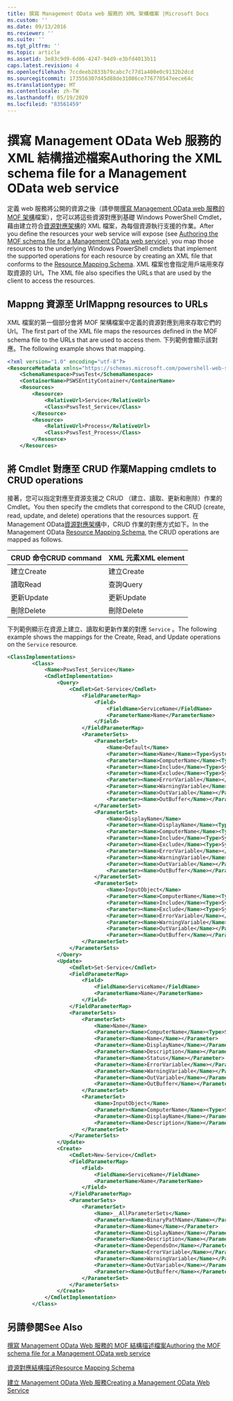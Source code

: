 ```yaml
---
title: 撰寫 Management OData web 服務的 XML 架構檔案 |Microsoft Docs
ms.custom: ''
ms.date: 09/13/2016
ms.reviewer: ''
ms.suite: ''
ms.tgt_pltfrm: ''
ms.topic: article
ms.assetid: 3e83c9d9-6d06-4247-94d9-e3bfd4013b11
caps.latest.revision: 4
ms.openlocfilehash: 7ccdeeb2833b79cabc7c77d1a400e0c9132b2dcd
ms.sourcegitcommit: 173556307d45d88de31086ce776770547eece64c
ms.translationtype: MT
ms.contentlocale: zh-TW
ms.lasthandoff: 05/19/2020
ms.locfileid: "83561459"
---
```

# <a name="authoring-the-xml-schema-file-for-a-management-odata-web-service"></a><span data-ttu-id="ce924-102">撰寫 Management OData Web 服務的 XML 結構描述檔案</span><span class="sxs-lookup"><span data-stu-id="ce924-102">Authoring the XML schema file for a Management OData web service</span></span>

<span data-ttu-id="ce924-103">定義 web 服務將公開的資源之後（請參閱[撰寫 Management OData web 服務的 MOF 架構](./authoring-the-mof-schema-file-for-a-management-odata-web-service.md)檔案），您可以將這些資源對應到基礎 Windows PowerShell Cmdlet，藉由建立符合[資源對應架構](./resource-mapping-schema.md)的 XML 檔案，為每個資源執行支援的作業。</span><span class="sxs-lookup"><span data-stu-id="ce924-103">After you define the resources your web service will expose (see [Authoring the MOF schema file for a Management OData web service](./authoring-the-mof-schema-file-for-a-management-odata-web-service.md)), you map those resources to the underlying Windows PowerShell cmdlets that implement the supported operations for each resource by creating an XML file that conforms to the [Resource Mapping Schema](./resource-mapping-schema.md).</span></span> <span data-ttu-id="ce924-104">XML 檔案也會指定用戶端用來存取資源的 Url。</span><span class="sxs-lookup"><span data-stu-id="ce924-104">The XML file also specifies the URLs that are used by the client to access the resources.</span></span>

## <a name="mappng-resources-to-urls"></a><span data-ttu-id="ce924-105">Mappng 資源至 Url</span><span class="sxs-lookup"><span data-stu-id="ce924-105">Mappng resources to URLs</span></span>

<span data-ttu-id="ce924-106">XML 檔案的第一個部分會將 MOF 架構檔案中定義的資源對應到用來存取它們的 Url。</span><span class="sxs-lookup"><span data-stu-id="ce924-106">The first part of the XML file maps the resources defined in the MOF schema file to the URLs that are used to access them.</span></span> <span data-ttu-id="ce924-107">下列範例會顯示該對應。</span><span class="sxs-lookup"><span data-stu-id="ce924-107">The following example shows that mapping.</span></span>

```xml
<?xml version="1.0" encoding="utf-8"?>
<ResourceMetadata xmlns="https://schemas.microsoft.com/powershell-web-services/2010/09">
    <SchemaNamespace>PswsTest</SchemaNamespace>
    <ContainerName>PSWSEntityContainer</ContainerName>
    <Resources>
        <Resource>
            <RelativeUrl>Service</RelativeUrl>
            <Class>PswsTest_Service</Class>
        </Resource>
        <Resource>
            <RelativeUrl>Process</RelativeUrl>
            <Class>PswsTest_Process</Class>
        </Resource>
    </Resources>
```

## <a name="mapping-cmdlets-to-crud-operations"></a><span data-ttu-id="ce924-108">將 Cmdlet 對應至 CRUD 作業</span><span class="sxs-lookup"><span data-stu-id="ce924-108">Mapping cmdlets to CRUD operations</span></span>

<span data-ttu-id="ce924-109">接著，您可以指定對應至資源支援之 CRUD （建立、讀取、更新和刪除）作業的 Cmdlet。</span><span class="sxs-lookup"><span data-stu-id="ce924-109">You then specify the cmdlets that correspond to the CRUD (create, read, update, and delete) operations that the resources support.</span></span> <span data-ttu-id="ce924-110">在 Management OData[資源對應架構](./resource-mapping-schema.md)中，CRUD 作業的對應方式如下。</span><span class="sxs-lookup"><span data-stu-id="ce924-110">In the Management OData [Resource Mapping Schema](./resource-mapping-schema.md), the CRUD operations are mapped as follows.</span></span>

|<span data-ttu-id="ce924-111">CRUD 命令</span><span class="sxs-lookup"><span data-stu-id="ce924-111">CRUD command</span></span>|<span data-ttu-id="ce924-112">XML 元素</span><span class="sxs-lookup"><span data-stu-id="ce924-112">XML element</span></span>|
|------------------|-----------------|
|<span data-ttu-id="ce924-113">建立</span><span class="sxs-lookup"><span data-stu-id="ce924-113">Create</span></span>|<span data-ttu-id="ce924-114">建立</span><span class="sxs-lookup"><span data-stu-id="ce924-114">Create</span></span>|
|<span data-ttu-id="ce924-115">讀取</span><span class="sxs-lookup"><span data-stu-id="ce924-115">Read</span></span>|<span data-ttu-id="ce924-116">查詢</span><span class="sxs-lookup"><span data-stu-id="ce924-116">Query</span></span>|
|<span data-ttu-id="ce924-117">更新</span><span class="sxs-lookup"><span data-stu-id="ce924-117">Update</span></span>|<span data-ttu-id="ce924-118">更新</span><span class="sxs-lookup"><span data-stu-id="ce924-118">Update</span></span>|
|<span data-ttu-id="ce924-119">刪除</span><span class="sxs-lookup"><span data-stu-id="ce924-119">Delete</span></span>|<span data-ttu-id="ce924-120">刪除</span><span class="sxs-lookup"><span data-stu-id="ce924-120">Delete</span></span>|

<span data-ttu-id="ce924-121">下列範例顯示在資源上建立、讀取和更新作業的對應 `Service` 。</span><span class="sxs-lookup"><span data-stu-id="ce924-121">The following example shows the mappings for the Create, Read, and Update operations on the `Service` resource.</span></span>

```xml
<ClassImplementations>
        <Class>
            <Name>PswsTest_Service</Name>
            <CmdletImplementation>
                <Query>
                    <Cmdlet>Get-Service</Cmdlet>
                        <FieldParameterMap>
                            <Field>
                                <FieldName>ServiceName</FieldName>
                                <ParameterName>Name</ParameterName>
                            </Field>
                        </FieldParameterMap>
                        <ParameterSets>
                            <ParameterSet>
                                <Name>Default</Name>
                                <Parameter><Name>Name</Name><Type>System.String[]</Type></Parameter>
                                <Parameter><Name>ComputerName</Name><Type>System.String[]</Type></Parameter>
                                <Parameter><Name>Include</Name><Type>System.String[]</Type></Parameter>
                                <Parameter><Name>Exclude</Name><Type>System.String[]</Type></Parameter>
                                <Parameter><Name>ErrorVariable</Name></Parameter>
                                <Parameter><Name>WarningVariable</Name></Parameter>
                                <Parameter><Name>OutVariable</Name></Parameter>
                                <Parameter><Name>OutBuffer</Name></Parameter>
                            </ParameterSet>
                            <ParameterSet>
                                <Name>DisplayName</Name>
                                <Parameter><Name>DisplayName</Name><Type>System.String[]</Type></Parameter>
                                <Parameter><Name>ComputerName</Name><Type>System.String[]</Type></Parameter>
                                <Parameter><Name>Include</Name><Type>System.String[]</Type></Parameter>
                                <Parameter><Name>Exclude</Name><Type>System.String[]</Type></Parameter>
                                <Parameter><Name>ErrorVariable</Name></Parameter>
                                <Parameter><Name>WarningVariable</Name></Parameter>
                                <Parameter><Name>OutVariable</Name></Parameter>
                                <Parameter><Name>OutBuffer</Name></Parameter>
                            </ParameterSet>
                            <ParameterSet>
                                <Name>InputObject</Name>
                                <Parameter><Name>ComputerName</Name><Type>System.String[]</Type></Parameter>
                                <Parameter><Name>Include</Name><Type>System.String[]</Type></Parameter>
                                <Parameter><Name>Exclude</Name><Type>System.String[]</Type></Parameter>
                                <Parameter><Name>ErrorVariable</Name></Parameter>
                                <Parameter><Name>WarningVariable</Name></Parameter>
                                <Parameter><Name>OutVariable</Name></Parameter>
                                <Parameter><Name>OutBuffer</Name></Parameter>
                        </ParameterSet>
                    </ParameterSets>
                </Query>
                <Update>
                    <Cmdlet>Set-Service</Cmdlet>
                    <FieldParameterMap>
                        <Field>
                            <FieldName>ServiceName</FieldName>
                            <ParameterName>Name</ParameterName>
                        </Field>
                    </FieldParameterMap>
                    <ParameterSets>
                        <ParameterSet>
                            <Name>Name</Name>
                            <Parameter><Name>ComputerName</Name><Type>System.String[]</Type></Parameter>
                            <Parameter><Name>Name</Name></Parameter>
                            <Parameter><Name>DisplayName</Name></Parameter>
                            <Parameter><Name>Description</Name></Parameter>
                            <Parameter><Name>Status</Name></Parameter>
                            <Parameter><Name>ErrorVariable</Name></Parameter>
                            <Parameter><Name>WarningVariable</Name></Parameter>
                            <Parameter><Name>OutVariable</Name></Parameter>
                            <Parameter><Name>OutBuffer</Name></Parameter>
                        </ParameterSet>
                        <ParameterSet>
                            <Name>InputObject</Name>
                            <Parameter><Name>ComputerName</Name><Type>System.String[]</Type></Parameter>
                            <Parameter><Name>DisplayName</Name></Parameter>
                            <Parameter><Name>Description</Name></Parameter>
                        </ParameterSet>
                    </ParameterSets>
                </Update>
                <Create>
                    <Cmdlet>New-Service</Cmdlet>
                    <FieldParameterMap>
                        <Field>
                            <FieldName>ServiceName</FieldName>
                            <ParameterName>Name</ParameterName>
                        </Field>
                    </FieldParameterMap>
                    <ParameterSets>
                        <ParameterSet>
                            <Name>__AllParameterSets</Name>
                            <Parameter><Name>BinaryPathName</Name></Parameter>
                            <Parameter><Name>Name</Name></Parameter>
                            <Parameter><Name>DisplayName</Name></Parameter>
                            <Parameter><Name>Description</Name></Parameter>
                            <Parameter><Name>DependsOn</Name></Parameter>
                            <Parameter><Name>ErrorVariable</Name></Parameter>
                            <Parameter><Name>WarningVariable</Name></Parameter>
                            <Parameter><Name>OutVariable</Name></Parameter>
                            <Parameter><Name>OutBuffer</Name></Parameter>
                        </ParameterSet>
                    </ParameterSets>
                </Create>
            </CmdletImplementation>
        </Class>
```

## <a name="see-also"></a><span data-ttu-id="ce924-122">另請參閱</span><span class="sxs-lookup"><span data-stu-id="ce924-122">See Also</span></span>

[<span data-ttu-id="ce924-123">撰寫 Management OData Web 服務的 MOF 結構描述檔案</span><span class="sxs-lookup"><span data-stu-id="ce924-123">Authoring the MOF schema file for a Management OData web service</span></span>](./authoring-the-mof-schema-file-for-a-management-odata-web-service.md)

[<span data-ttu-id="ce924-124">資源對應結構描述</span><span class="sxs-lookup"><span data-stu-id="ce924-124">Resource Mapping Schema</span></span>](./resource-mapping-schema.md)

[<span data-ttu-id="ce924-125">建立 Management OData Web 服務</span><span class="sxs-lookup"><span data-stu-id="ce924-125">Creating a Management OData Web Service</span></span>](./creating-a-management-odata-web-service.md)
